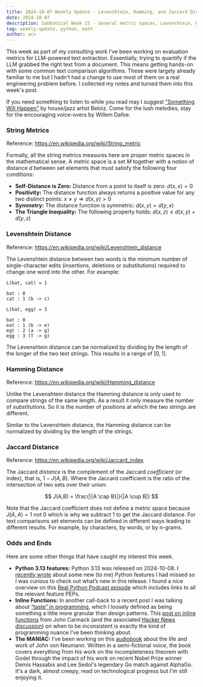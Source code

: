 ```yaml
---
title: 2024-10-07 Weekly Update - Levenshtein, Hamming, and Jaccard Distances
date: 2024-10-07
description: Sabbatical Week 15 - General metric spaces, Levenshtein, Hamming, and Jaccard distances plus links on Python 3.13, inline functions, and The MANIAC
tag: weekly-update, python, math
author: acv
---
```


This week as part of my consulting work I’ve been working on evaluation metrics for LLM-powered text extraction. Essentially, trying to quantify if the LLM grabbed the right text from a document. This means getting hands-on with some common text comparison algorithms. These were largely already familiar to me but I hadn't had a change to use most of them on a real engineering problem before. I collected my notes and turned them into this week's post.

If you need something to listen to while you read may I suggest ["Something Will Happen"](https://open.spotify.com/track/5JfTTsxXiIwQKIWy9DcEV1?si=555abf6b6c804867) by house/jazz artist Beloiz. Come for the lush melodies, stay for the encouraging voice-overs by Willem Dafoe.

### String Metrics

Reference: <https://en.wikipedia.org/wiki/String_metric>

Formally, all the string metrics measures here are proper metric spaces in the mathematical sense. A metric space is a set $M$ together with a notion of distance $d$ between set elements that must satisfy the following four conditions:

- **Self-Distance is Zero:** Distance from a point to itself is zero: $d(x,x) = 0$
- **Positivity:** The distance function always returns a positive value for any two distinct points: $x \neq y \Rightarrow d(x,y) > 0$
- **Symmetry:** The distance function is symmetric: $d(x,y) = d(y,x)$
- **The Triangle Inequality:** The following property holds: $d(x,z) \leq d(x,y) + d(y,z)$

### Levenshtein Distance

Reference: <https://en.wikipedia.org/wiki/Levenshtein_distance>

The Levenshtein distance between two words is the minimum number of single-character edits (insertions, deletions or substitutions) required to change one word into the other. For example:

```text
L(bat, cat) = 1

bat : 0
cat : 1 (b -> c)

L(bat, egg) = 3

bat : 0
eat : 1 (b -> e)
egt : 2 (a -> g)
egg : 3 (T -> g)
```

The Levenshtein distance can be normalized by dividing by the length of the longer of the two text strings. This results in a range of $[0,1]$.

### Hamming Distance

Reference: <https://en.wikipedia.org/wiki/Hamming_distance>

Unlike the Levenshtein distance the Hamming distance is only used to compare strings of the same length. As a result it only measure the number of _substitutions_. So it is the number of positions at which the two strings are different.

Similar to the Levenshtein distance, the Hamming distance can be normalized by dividing by the length of the strings.

### Jaccard Distance

Reference: <https://en.wikipedia.org/wiki/Jaccard_index>

The Jaccard _distance_ is the complement of the Jaccard _coefficient_ (or index), that is, $1 - J(A,B)$. Where the Jaccard coefficient is the ratio of the intersection of two sets over their union:

$$
J(A,B) = \frac{|{A \cap B}|}{|A \cup B|}
$$

Note that the Jaccard coefficient does not define a metric space because $J(A,A) = 1$ not $0$ which is why we subtract $1$ to get the Jaccard distance. For text comparisons set elements can be defined in different ways leading to different results. For example, by characters, by words, or by n-grams.

### Odds and Ends

Here are some other things that have caught my interest this week.

- **Python 3.13 features:** Python 3.13 was released on 2024-10-08. I [recently wrote](https://www.acviana.com/posts/2024-09-23-weekly-update) about some new (to me) Python features I had missed so I was curious to check out what’s new in this release. I found a nice overview on this [Real Python Podcast episode](https://realpython.com/podcasts/rpp/223/) which includes links to all the relevant feature PEPs.
- **Inline Functions:** In another call-back to a recent post I was talking about [“taste” in programming](https://www.acviana.com/posts/2024-09-09-weekly-updat<D-s>), which I loosely defined as being something a little more granular than design patterns. This [post on inline functions](http://number-none.com/blow/john_carmack_on_inlined_code.html) from John Carmack (and the associated [Hacker News discussion](https://news.ycombinator.com/item?id=41758371)) on when to be inconsistent is exactly the kind of programming nuance I’ve been thinking about.
- **The MANIAC:** I’ve been working on this [audiobook](https://www.penguinrandomhouse.com/books/725022/the-maniac-by-benjamin-labatut/) about the life and work of John von Neumann. Written in a semi-fictional voice, the book covers everything from his work on the incompleteness theorem with Godel through the impact of his work on recent Nobel Prize winner Demis Hassabis and Lee Sedol's legendary Go match against AlphaGo. It's a dark, almost creepy, read on technological progress but I'm still enjoying it.
